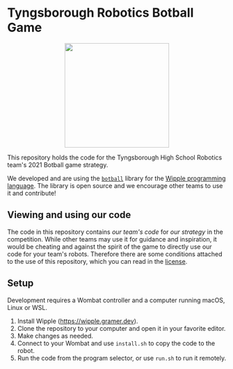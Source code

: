 # Tyngsborough Robotics Botball Game

<p align="center">
  <img src="https://i.postimg.cc/3NZfHT1n/THS-Robotics-Logo-Dual.png" height=240>
</p>

This repository holds the code for the Tyngsborough High School Robotics team's 2021 Botball game strategy.

We developed and are using the [`botball`](https://github.com/tyngsboroughrobotics/botball) library for the [Wipple programming language](https://wipple.gramer.dev). The library is open source and we encourage other teams to use it and contribute!

## Viewing and using our code

The code in this repository contains _our team's code_ for _our strategy_ in the competition. While other teams may use it for guidance and inspiration, it would be cheating and against the spirit of the game to directly use our code for your team's robots. Therefore there are some conditions attached to the use of this repository, which you can read in the [license](LICENSE).

## Setup

Development requires a Wombat controller and a computer running macOS, Linux or WSL.

1. Install Wipple (https://wipple.gramer.dev).
2. Clone the repository to your computer and open it in your favorite editor.
3. Make changes as needed.
4. Connect to your Wombat and use `install.sh` to copy the code to the robot.
5. Run the code from the program selector, or use `run.sh` to run it remotely.
